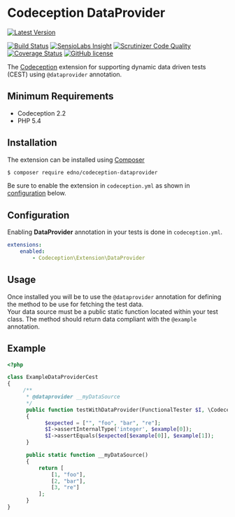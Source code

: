 # Codeception DataProvider

[![Latest Version](https://img.shields.io/packagist/v/edno/codeception-dataprovider.svg?style=flat-square)](https://packagist.org/packages/edno/codeception-dataprovider)
<!--[![Dependency Status](https://www.versioneye.com/user/projects/575311c77757a0003bd4af43/badge.svg?style=flat-square)](https://www.versioneye.com/user/projects/575311c77757a0003bd4af43)-->
[![Build Status](https://img.shields.io/travis/edno/codeception-dataprovider.svg?style=flat-square)](https://travis-ci.org/edno/codeception-dataprovider)
[![SensioLabs Insight](https://img.shields.io/sensiolabs/i/16715897-2e48-48c3-bed0-1c4dc452da1a.svg?style=flat-square)](https://insight.sensiolabs.com/projects/16715897-2e48-48c3-bed0-1c4dc452da1a)
[![Scrutinizer Code Quality](https://img.shields.io/scrutinizer/g/edno/codeception-dataprovider.svg?style=flat-square)](https://scrutinizer-ci.com/g/edno/codeception-dataprovider/?branch=master)
[![Coverage Status](https://img.shields.io/coveralls/edno/codeception-dataprovider.svg?style=flat-square)](https://coveralls.io/github/edno/codeception-gherkin-param?branch=master)
[![GitHub license](https://img.shields.io/badge/license-MIT-blue.svg?style=flat-square)](https://raw.githubusercontent.com/edno/codeception-secureshell/master/LICENSE)

The [Codeception](http://codeception.com/) extension for supporting dynamic data driven tests (CEST) using `@dataprovider` annotation.

## Minimum Requirements

- Codeception 2.2
- PHP 5.4

## Installation
The extension can be installed using [Composer](https://getcomposer.org)

```bash
$ composer require edno/codeception-dataprovider
```

Be sure to enable the extension in `codeception.yml` as shown in
[configuration](#configuration) below.
## Configuration
Enabling **DataProvider** annotation in your tests is done in `codeception.yml`.

```yaml
extensions:
    enabled:
        - Codeception\Extension\DataProvider
```

## Usage
Once installed you will be to use the `@dataprovider` annotation for defining the
method to be use for fetching the test data.  
Your data source must be a public static function located within your test class.
The method should return data compliant with the `@example` annotation.

## Example
```php
<?php

class ExampleDataProviderCest
{
     /**
      * @dataprovider __myDataSource
      */
      public function testWithDataProvider(FunctionalTester $I, \Codeception\Example $example)
      {
            $expected = ["", "foo", "bar", "re"];
            $I->assertInternalType('integer', $example[0]);
            $I->assertEquals($expected[$example[0]], $example[1]);
      }

      public static function __myDataSource()
      {
          return [
              [1, "foo"],
              [2, "bar"],
              [3, "re"]
          ];
      }
}
```

